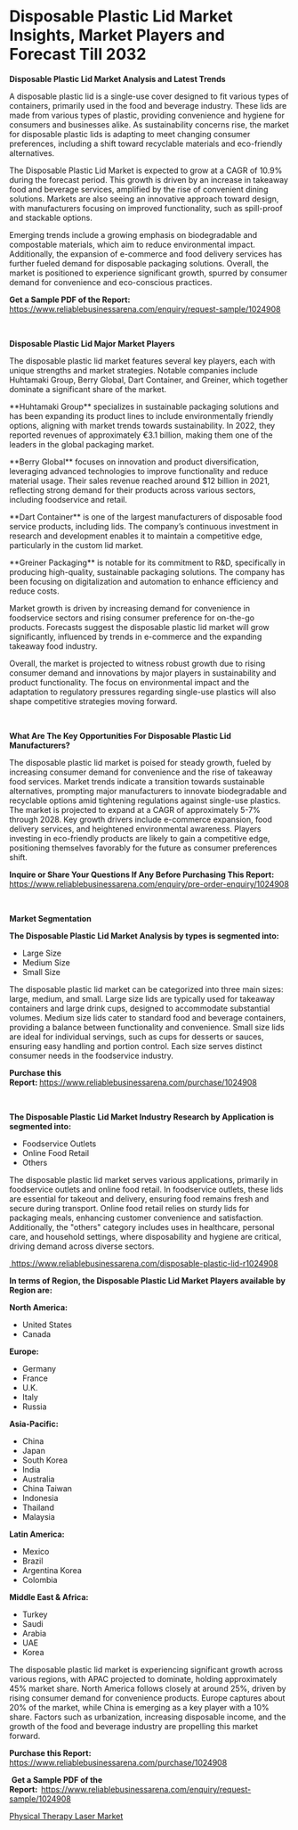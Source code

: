 <p><h1>Disposable Plastic Lid Market Insights, Market Players and Forecast Till 2032</h1></p><p><strong>Disposable Plastic Lid Market Analysis and Latest Trends</strong></p>
<p><p>A disposable plastic lid is a single-use cover designed to fit various types of containers, primarily used in the food and beverage industry. These lids are made from various types of plastic, providing convenience and hygiene for consumers and businesses alike. As sustainability concerns rise, the market for disposable plastic lids is adapting to meet changing consumer preferences, including a shift toward recyclable materials and eco-friendly alternatives.</p><p>The Disposable Plastic Lid Market is expected to grow at a CAGR of 10.9% during the forecast period. This growth is driven by an increase in takeaway food and beverage services, amplified by the rise of convenient dining solutions. Markets are also seeing an innovative approach toward design, with manufacturers focusing on improved functionality, such as spill-proof and stackable options. </p><p>Emerging trends include a growing emphasis on biodegradable and compostable materials, which aim to reduce environmental impact. Additionally, the expansion of e-commerce and food delivery services has further fueled demand for disposable packaging solutions. Overall, the market is positioned to experience significant growth, spurred by consumer demand for convenience and eco-conscious practices.</p></p>
<p><strong>Get a Sample PDF of the Report:&nbsp;</strong> <a href="https://www.reliablebusinessarena.com/enquiry/request-sample/1024908?utm_campaign=2294&utm_medium=2&utm_source=Github&utm_content=ia&utm_term=05032025&utm_id=disposable-plastic-lid">https://www.reliablebusinessarena.com/enquiry/request-sample/1024908</a></p>
<p>&nbsp;</p>
<p><strong>Disposable Plastic Lid Major Market Players</strong></p>
<p><p>The disposable plastic lid market features several key players, each with unique strengths and market strategies. Notable companies include Huhtamaki Group, Berry Global, Dart Container, and Greiner, which together dominate a significant share of the market. </p><p>**Huhtamaki Group** specializes in sustainable packaging solutions and has been expanding its product lines to include environmentally friendly options, aligning with market trends towards sustainability. In 2022, they reported revenues of approximately €3.1 billion, making them one of the leaders in the global packaging market.</p><p>**Berry Global** focuses on innovation and product diversification, leveraging advanced technologies to improve functionality and reduce material usage. Their sales revenue reached around $12 billion in 2021, reflecting strong demand for their products across various sectors, including foodservice and retail.</p><p>**Dart Container** is one of the largest manufacturers of disposable food service products, including lids. The company’s continuous investment in research and development enables it to maintain a competitive edge, particularly in the custom lid market.</p><p>**Greiner Packaging** is notable for its commitment to R&D, specifically in producing high-quality, sustainable packaging solutions. The company has been focusing on digitalization and automation to enhance efficiency and reduce costs.</p><p>Market growth is driven by increasing demand for convenience in foodservice sectors and rising consumer preference for on-the-go products. Forecasts suggest the disposable plastic lid market will grow significantly, influenced by trends in e-commerce and the expanding takeaway food industry.</p><p>Overall, the market is projected to witness robust growth due to rising consumer demand and innovations by major players in sustainability and product functionality. The focus on environmental impact and the adaptation to regulatory pressures regarding single-use plastics will also shape competitive strategies moving forward.</p></p>
<p>&nbsp;</p>
<p><strong>What Are The Key Opportunities For Disposable Plastic Lid Manufacturers?</strong></p>
<p><p>The disposable plastic lid market is poised for steady growth, fueled by increasing consumer demand for convenience and the rise of takeaway food services. Market trends indicate a transition towards sustainable alternatives, prompting major manufacturers to innovate biodegradable and recyclable options amid tightening regulations against single-use plastics. The market is projected to expand at a CAGR of approximately 5-7% through 2028. Key growth drivers include e-commerce expansion, food delivery services, and heightened environmental awareness. Players investing in eco-friendly products are likely to gain a competitive edge, positioning themselves favorably for the future as consumer preferences shift.</p></p>
<p><strong>Inquire or Share Your Questions If Any Before Purchasing This Report:</strong> <a href="https://www.reliablebusinessarena.com/enquiry/pre-order-enquiry/1024908?utm_campaign=2294&utm_medium=2&utm_source=Github&utm_content=ia&utm_term=05032025&utm_id=disposable-plastic-lid">https://www.reliablebusinessarena.com/enquiry/pre-order-enquiry/1024908</a></p>
<p>&nbsp;</p>
<p><strong>Market Segmentation</strong></p>
<p><strong>The Disposable Plastic Lid Market Analysis by types is segmented into:</strong></p>
<p><ul><li>Large Size</li><li>Medium Size</li><li>Small Size</li></ul></p>
<p><p>The disposable plastic lid market can be categorized into three main sizes: large, medium, and small. Large size lids are typically used for takeaway containers and large drink cups, designed to accommodate substantial volumes. Medium size lids cater to standard food and beverage containers, providing a balance between functionality and convenience. Small size lids are ideal for individual servings, such as cups for desserts or sauces, ensuring easy handling and portion control. Each size serves distinct consumer needs in the foodservice industry.</p></p>
<p><strong>Purchase this Report:&nbsp;</strong><a href="https://www.reliablebusinessarena.com/purchase/1024908?utm_campaign=2294&utm_medium=2&utm_source=Github&utm_content=ia&utm_term=05032025&utm_id=disposable-plastic-lid">https://www.reliablebusinessarena.com/purchase/1024908</a></p>
<p>&nbsp;</p>
<p><strong>The Disposable Plastic Lid Market Industry Research by Application is segmented into:</strong></p>
<p><ul><li>Foodservice Outlets</li><li>Online Food Retail</li><li>Others</li></ul></p>
<p><p>The disposable plastic lid market serves various applications, primarily in foodservice outlets and online food retail. In foodservice outlets, these lids are essential for takeout and delivery, ensuring food remains fresh and secure during transport. Online food retail relies on sturdy lids for packaging meals, enhancing customer convenience and satisfaction. Additionally, the "others" category includes uses in healthcare, personal care, and household settings, where disposability and hygiene are critical, driving demand across diverse sectors.</p></p>
<p><a href="https://www.reliablebusinessarena.com/disposable-plastic-lid-r1024908?utm_campaign=2294&utm_medium=2&utm_source=Github&utm_content=ia&utm_term=05032025&utm_id=disposable-plastic-lid">&nbsp;https://www.reliablebusinessarena.com/disposable-plastic-lid-r1024908</a></p>
<p><strong>In terms of Region, the Disposable Plastic Lid Market Players available by Region are:</strong></p>
<p>
    <p> <strong> North America: </strong>
        <ul>
            <li>United States</li>
            <li>Canada</li>
        </ul>
        </p> 
    <p> <strong> Europe: </strong>
        <ul>
            <li>Germany</li>
            <li>France</li>
            <li>U.K.</li>
            <li>Italy</li>
            <li>Russia</li>
        </ul>
        </p> 
    <p> <strong> Asia-Pacific: </strong>
        <ul>
            <li>China</li>
            <li>Japan</li>
            <li>South Korea</li>
            <li>India</li>
            <li>Australia</li>
            <li>China Taiwan</li>
            <li>Indonesia</li>
            <li>Thailand</li>
            <li>Malaysia</li>
        </ul>
        </p> 
    <p> <strong> Latin America: </strong>
        <ul>
            <li>Mexico</li>
            <li>Brazil</li>
            <li>Argentina Korea</li>
            <li>Colombia</li>
        </ul>
        </p> 
    <p> <strong> Middle East & Africa: </strong>
        <ul>
            <li>Turkey</li>
            <li>Saudi</li>
            <li>Arabia</li>
            <li>UAE</li>
            <li>Korea</li>
        </ul>
    </p>
    </p>
<p><p>The disposable plastic lid market is experiencing significant growth across various regions, with APAC projected to dominate, holding approximately 45% market share. North America follows closely at around 25%, driven by rising consumer demand for convenience products. Europe captures about 20% of the market, while China is emerging as a key player with a 10% share. Factors such as urbanization, increasing disposable income, and the growth of the food and beverage industry are propelling this market forward.</p></p>
<p><strong>Purchase this Report: </strong><a href="https://www.reliablebusinessarena.com/purchase/1024908?utm_campaign=2294&utm_medium=2&utm_source=Github&utm_content=ia&utm_term=05032025&utm_id=disposable-plastic-lid">https://www.reliablebusinessarena.com/purchase/1024908</a></p>
<p>&nbsp;<strong>Get a Sample PDF of the Report:&nbsp;&nbsp;</strong><a href="https://www.reliablebusinessarena.com/enquiry/request-sample/1024908?utm_campaign=2294&utm_medium=2&utm_source=Github&utm_content=ia&utm_term=05032025&utm_id=disposable-plastic-lid">https://www.reliablebusinessarena.com/enquiry/request-sample/1024908</a></p>
<p><strong></strong></p>
<p><p><a href="https://github.com/XavierTyler76/Market-Research-Report-List-1/blob/main/physical-therapy-laser-market.md?utm_campaign=2294&utm_medium=2&utm_source=Github&utm_content=ia&utm_term=05032025&utm_id=disposable-plastic-lid">Physical Therapy Laser Market</a></p></p>